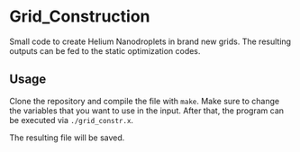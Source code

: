 # Grid_Construction
Small code to create Helium Nanodroplets in brand new grids. The resulting outputs can be fed to the static optimization codes.

## Usage
Clone the repository and compile the file with ```make```. Make sure to change the variables that you want to use in the input. After that, the program can be executed via ```./grid_constr.x```.

The resulting file will be saved.
